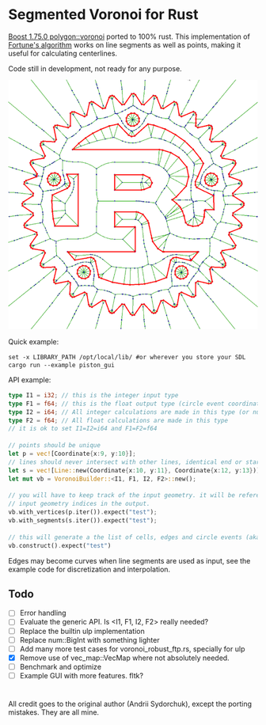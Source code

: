# Segmented Voronoi for Rust
[Boost 1.75.0 polygon::voronoi](https://www.boost.org/doc/libs/1_75_0/libs/polygon/doc/voronoi_main.htm) ported to 100% rust.
This implementation of [Fortune's algorithm](https://en.wikipedia.org/wiki/Fortune%27s_algorithm) works on line segments as well as points, making it useful for calculating centerlines.

Code still in development, not ready for any purpose.

![Rusty voronoi](img.png)

Quick example:
```fish
set -x LIBRARY_PATH /opt/local/lib/ #or wherever you store your SDL
cargo run --example piston_gui
```

API example:
```rust
type I1 = i32; // this is the integer input type
type F1 = f64; // this is the float output type (circle event coordinates)
type I2 = i64; // All integer calculations are made in this type (or num::BigInt when needed)
type F2 = f64; // All float calculations are made in this type
// it is ok to set I1=I2=i64 and F1=F2=f64

// points should be unique
let p = vec![Coordinate{x:9, y:10}];
// lines should never intersect with other lines, identical end or start points is ok.
let s = vec![Line::new(Coordinate{x:10, y:11}, Coordinate{x:12, y:13})];
let mut vb = VoronoiBuilder::<I1, F1, I2, F2>::new();
  
// you will have to keep track of the input geometry. it will be referenced as 
// input geometry indices in the output. 
vb.with_vertices(p.iter()).expect("test");
vb.with_segments(s.iter()).expect("test");

// this will generate a the list of cells, edges and circle events (aka vertices)
vb.construct().expect("test")

```
Edges may become curves when line segments are used as input, see the example code for discretization and interpolation. 

## Todo
- [ ] Error handling
- [ ] Evaluate the generic API. Is <I1, F1, I2, F2> really needed?
- [ ] Replace the builtin ulp implementation
- [ ] Replace num::BigInt with something lighter
- [ ] Add many more test cases for voronoi_robust_ftp.rs, specially for ulp
- [x] Remove use of vec_map::VecMap where not absolutely needed.
- [ ] Benchmark and optimize
- [ ] Example GUI with more features. fltk?

#

All credit goes to the original author (Andrii Sydorchuk), except the porting mistakes. They are all mine.

